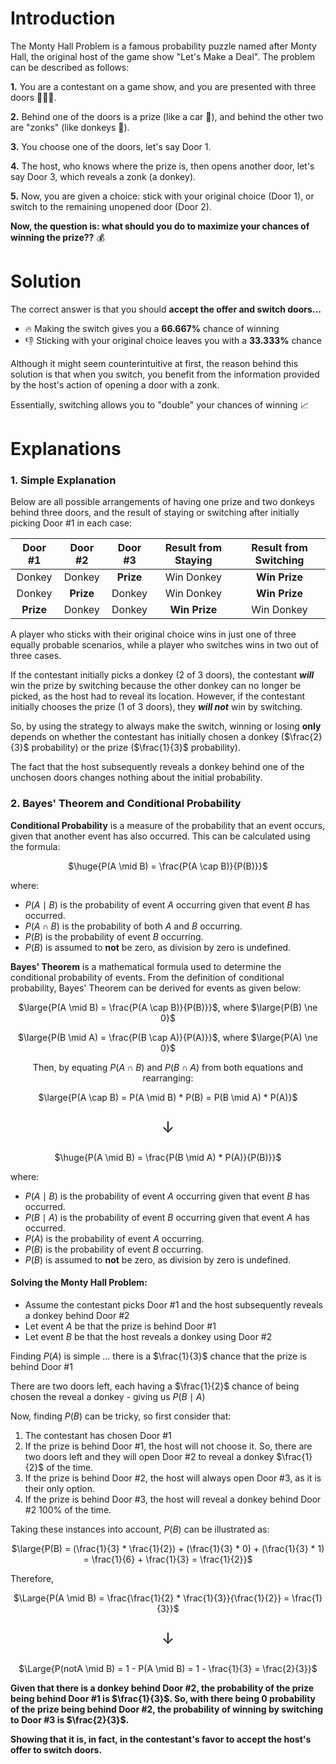 # Introduction

The Monty Hall Problem is a famous probability puzzle named after Monty Hall, the original host of the game show "Let's Make a Deal". The problem can be described as follows:

**1.** You are a contestant on a game show, and you are presented with three doors 🚪🚪🚪.

**2.** Behind one of the doors is a prize (like a car 🚗), and behind the other two are "zonks" (like donkeys 🫏).

**3.** You choose one of the doors, let's say Door 1.

**4.** The host, who knows where the prize is, then opens another door, let's say Door 3, which reveals a zonk (a donkey).

**5.** Now, you are given a choice: stick with your original choice (Door 1), or switch to the remaining unopened door (Door 2).

**Now, the question is: what should you do to maximize your chances of winning the prize??** 💰

# Solution

The correct answer is that you should **accept the offer and switch doors...**

- 🔥 Making the switch gives you a **66.667%** chance of winning
- 👎 Sticking with your original choice leaves you with a **33.333%** chance

Although it might seem counterintuitive at first, the reason behind this solution is that when you switch, you benefit from the information provided by the host's action of opening a door with a zonk.

Essentially, switching allows you to "double" your chances of winning 📈

# Explanations

### 1. Simple Explanation

Below are all possible arrangements of having one prize and two donkeys behind three doors, and the result of staying or switching after initially picking Door #1 in each case:

<div align='center'>

|  Door #1  |  Door #2  |  Door #3  | Result from Staying | Result from Switching |
| :-------: | :-------: | :-------: | :-----------------: | :-------------------: |
|  Donkey   |  Donkey   | **Prize** |     Win Donkey      |     **Win Prize**     |
|  Donkey   | **Prize** |  Donkey   |     Win Donkey      |     **Win Prize**     |
| **Prize** |  Donkey   |  Donkey   |    **Win Prize**    |      Win Donkey       |

</div>

A player who sticks with their original choice wins in just one of three equally probable scenarios, while a player who switches wins in two out of three cases.

If the contestant initially picks a donkey (2 of 3 doors), the contestant **_will_** win the prize by switching because the other donkey can no longer be picked, as the host had to reveal its location. However, if the contestant initially chooses the prize (1 of 3 doors), they **_will not_** win by switching.

So, by using the strategy to always make the switch, winning or losing **only** depends on whether the contestant has initially chosen a donkey ($\frac{2}{3}$ probability) or the prize ($\frac{1}{3}$ probability).

The fact that the host subsequently reveals a donkey behind one of the unchosen doors changes nothing about the initial probability.

### 2. Bayes' Theorem and Conditional Probability

**Conditional Probability** is a measure of the probability that an event occurs, given that another event has also occurred. This can be calculated using the formula:

<div align='center'>

$\huge{P(A \mid B) = \frac{P(A \cap B)}{P(B)}}$

</div>

where:

- $P(A \mid B)$ is the probability of event $A$ occurring given that event $B$ has occurred.
- $P(A \cap B)$ is the probability of both $A$ and $B$ occurring.
- $P(B)$ is the probability of event $B$ occurring.
- $P(B)$ is assumed to **not** be zero, as division by zero is undefined.

**Bayes' Theorem** is a mathematical formula used to determine the conditional probability of events. From the definition of conditional probability, Bayes' Theorem can be derived for events as given below:

<div align='center'>

$\large{P(A \mid B) = \frac{P(A \cap B)}{P(B)}}$, where $\large{P(B) \ne 0}$

$\large{P(B \mid A) = \frac{P(B \cap A)}{P(A)}}$, where $\large{P(A) \ne 0}$

Then, by equating $P(A \cap B)$ and $P(B \cap A)$ from both equations and rearranging:

$\large{P(A \cap B) = P(A \mid B) * P(B) = P(B \mid A) * P(A)}$

<p style='font-size: 1.75em'>&darr;</p>

$\huge{P(A \mid B) = \frac{P(B \mid A) * P(A)}{P(B)}}$

</div>

where:

- $P(A \mid B)$ is the probability of event $A$ occurring given that event $B$ has occurred.
- $P(B \mid A)$ is the probability of event $B$ occurring given that event $A$ has occurred.
- $P(A)$ is the probability of event $A$ occurring.
- $P(B)$ is the probability of event $B$ occurring.
- $P(B)$ is assumed to **not** be zero, as division by zero is undefined.

#### Solving the Monty Hall Problem:

- Assume the contestant picks Door #1 and the host subsequently reveals a donkey behind Door #2
- Let event $A$ be that the prize is behind Door #1
- Let event $B$ be that the host reveals a donkey using Door #2

Finding $P(A)$ is simple ... there is a $\frac{1}{3}$ chance that the prize is behind Door #1

There are two doors left, each having a $\frac{1}{2}$ chance of being chosen the reveal a donkey - giving us $P(B \mid A)$

Now, finding $P(B)$ can be tricky, so first consider that:

1. The contestant has chosen Door #1
2. If the prize is behind Door #1, the host will not choose it. So, there are two doors left and they will open Door #2 to reveal a donkey $\frac{1}{2}$ of the time.
3. If the prize is behind Door #2, the host will always open Door #3, as it is their only option.
4. If the prize is behind Door #3, the host will reveal a donkey behind Door #2 100% of the time.

Taking these instances into account, $P(B)$ can be illustrated as:

<div align='center'>

$\large{P(B) = (\frac{1}{3} * \frac{1}{2}) + (\frac{1}{3} * 0) + (\frac{1}{3} * 1) = \frac{1}{6} + \frac{1}{3} = \frac{1}{2}}$

</div>

Therefore,

<div align='center'>

$\Large{P(A \mid B) = \frac{\frac{1}{2} * \frac{1}{3}}{\frac{1}{2}} = \frac{1}{3}}$

<p style='font-size: 1.75em'>&darr;</p>

$\Large{P(notA \mid B) = 1 - P(A \mid B) = 1 - \frac{1}{3} = \frac{2}{3}}$

</div>

**Given that there is a donkey behind Door #2, the probability of the prize being behind Door #1 is $\frac{1}{3}$. So, with there being 0 probability of the prize being behind Door #2, the probability of winning by switching to Door #3 is $\frac{2}{3}$.**

**Showing that it is, in fact, in the contestant's favor to accept the host's offer to switch doors.**
